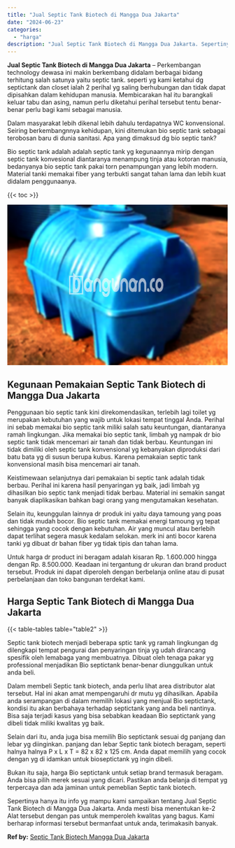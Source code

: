 ```yaml
---
title: "Jual Septic Tank Biotech di Mangga Dua Jakarta"
date: "2024-06-23"
categories: 
  - "harga"
description: "Jual Septic Tank Biotech di Mangga Dua Jakarta. Sepertinya hanya itu info yg mampu kami sampaikan tentang Jual Septic Tank Biotech di Mangga Dua Jakarta. And..."
---
```


**Jual Septic Tank Biotech di Mangga Dua Jakarta** – Perkembangan technology dewasa ini makin berkembang didalam berbagai bidang terhitung salah satunya yaitu septic tank. seperti yg kami ketahui dg septictank dan closet ialah 2 perihal yg saling berhubungan dan tidak dapat dipisahkan dalam kehidupan manusia. Membicarakan hal itu barangkali keluar tabu dan asing, namun perlu diketahui perihal tersebut tentu benar-benar perlu bagi kami sebagai manusia.

Dalam masyarakat lebih dikenal lebih dahulu terdapatnya WC konvensional. Seiring berkembangnnya kehidupan, kini ditemukan bio septic tank sebagai terobosan baru di dunia sanitasi. Apa yang dimaksud dg bio septic tank?

Bio septic tank adalah adalah septic tank yg kegunaannya mirip dengan septic tank konvesional diantaranya menampung tinja atau kotoran manusia, bedanyanya bio septic tank pakai torn penampungan yang lebih modern. Material tanki memakai fiber yang terbukti sangat tahan lama dan lebih kuat didalam penggunaanya.

{{< toc >}}

![Jual Septic Tank Biotech di Mangga Dua Jakarta](/images/jual-bio-septictank-15.png)

## Kegunaan Pemakaian Septic Tank Biotech di Mangga Dua Jakarta

Penggunaan bio septic tank kini direkomendasikan, terlebih lagi toilet yg merupakan kebutuhan yang wajib untuk lokasi tempat tinggal Anda. Perihal ini sebab memakai bio septic tank miliki salah satu keuntungan, diantaranya ramah lingkungan. Jika memakai bio septic tank, limbah yg nampak dr bio septic tank tidak mencemari air tanah dan tidak berbau. Keuntungan ini tidak dimiliki oleh septic tank konvensional yg kebanyakan diproduksi dari batu bata yg di susun berupa kubus. Karena pemakaian septic tank konvensional masih bisa mencemari air tanah.

Keistimewaan selanjutnya dari pemakaian bi septic tank adalah tidak berbau. Perihal ini karena hasil penyaringan yg baik, jadi limbah yg dihasilkan bio septic tank menjadi tidak berbau. Material ini semakin sangat banyak diaplikasikan bahkan bagi orang yang mengutamakan kesehatan.

Selain itu, keunggulan lainnya dr produk ini yaitu daya tamoung yang poas dan tidak mudah bocor. Bio septic tank memakai energi tamoung yg tepat sehingga yang cocok dengan kebutuhan. Air yang muncul atau berlebih dapat terlihat segera masuk kedalam selokan. merk ini anti bocor karena tanki yg dibuat dr bahan fiber yg tidak tipis dan tahan lama.

Untuk harga dr product ini beragam adalah kisaran Rp. 1.600.000 hingga dengan Rp. 8.500.000. Keadaan ini tergantung dr ukuran dan brand product tersebut. Produk ini dapat diperoleh dengan berbelanja online atau di pusat perbelanjaan dan toko bangunan terdekat kami.

## Harga Septic Tank Biotech di Mangga Dua Jakarta

{{< table-tables table="table2" >}}

Septic tank biotech menjadi beberapa sptic tank yg ramah lingkungan dg dilengkapi tempat pengurai dan penyaringan tinja yg udah dirancang spesifik oleh lemabaga yang membuatnya. Dibuat oleh tenaga pakar yg professional menjadikan Bio septictank benar-benar diunggulkan untuk anda beli.

Dalam membeli Septic tank biotech, anda perlu lihat area distributor alat tersebut. Hal ini akan amat mempengaruhi dr mutu yg dihasilkan. Apabila anda serampangan di dalam memilih lokasi yang menjual Bio septictank, kondisi itu akan berbahaya terhadap septictank yang anda beli nantinya. Bisa saja terjadi kasus yang bisa sebabkan keadaan Bio septictank yang dibeli tidak miliki kwalitas yg baik.

Selain dari itu, anda juga bisa memilih Bio septictank sesuai dg panjang dan lebar yg diinginkan. panjang dan lebar Septic tank biotech beragam, seperti halnya halnya P x L x T = 82 x 82 x 125 cm. Anda dapat memilih yang cocok dengan yg di idamkan untuk bioseptictank yg ingin dibeli.

Bukan itu saja, harga Bio septictank untuk setiap brand termasuk beragam. Anda bisa pilih merek sesuai yang dicari. Pastikan anda belanja di tempat yg terpercaya dan ada jaminan untuk pemeblian Septic tank biotech.

Sepertinya hanya itu info yg mampu kami sampaikan tentang Jual Septic Tank Biotech di Mangga Dua Jakarta. Anda mesti bisa menentukan ke-2 Alat tersebut dengan pas untuk memperoleh kwalitas yang bagus. Kami berharap informasi tersebut bermanfaat untuk anda, terimakasih banyak.

**Ref by:** [Septic Tank Biotech Mangga Dua Jakarta](https://id.wikipedia.org/wiki/Septic)
